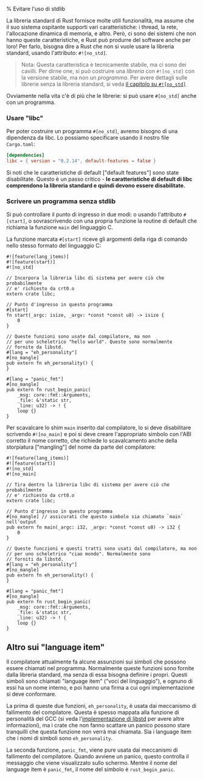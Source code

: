 % Evitare l'uso di stdlib

La libreria standard di Rust fornisce molte utili funzionalità, ma assume che
il suo sistema ospitante supporti vari caratteristiche: i thread, la rete,
l'allocazione dinamica di memoria, e altro. Però, ci sono dei sistemi che
non hanno queste caratteristiche, e Rust può produrre del software anche
per loro! Per farlo, bisogna dire a Rust che non si vuole usare la libreria standard,
usando l'attributo: `#![no_std]`.

> Nota: Questa caratteristica è tecnicamente stabile, ma ci sono dei cavilli.
> Per dirne one, si può costruire una _libreria_ con `#![no_std]`
> con la versione stabile, ma non un _programma_.
> Per avere dettagli sulle librerie senza la libreria standard, si veda
> [il capitolo su `#![no_std]`](using-rust-without-the-standard-library.html)

Ovviamente nella vita c'è di più che le librerie: si può usare
`#[no_std]` anche con un programma.

### Usare "libc"

Per poter costruire un programma `#[no_std]`, avremo bisogno di una dipendenza
da libc. Lo possiamo specificare usando il nostro file `Cargo.toml`:

```toml
[dependencies]
libc = { version = "0.2.14", default-features = false }
```

Si noti che le caratteristiche di default ["default features"] sono state
disabilitate. Questo è un passo critico -
**le caratteristiche di default di libc comprendono la libreria standard e
quindi devono essere disabilitate.**

### Scrivere un programma senza stdlib

Si può controllare il punto di ingresso in due modi:
o usando l'attributo `#[start]`, o sovrascrivendo con una propria funzione
la routine di default che richiama la funzione `main` del linguaggio C.

La funzione marcata `#[start]` riceve gli argomenti della riga di comando
nello stesso formato del linguaggio C:

```rust,ignore
#![feature(lang_items)]
#![feature(start)]
#![no_std]

// Incorpora la libreria libc di sistema per avere ciò che probabilmente
// e' richiesto da crt0.o
extern crate libc;

// Punto d'ingresso in questo programma
#[start]
fn start(_argc: isize, _argv: *const *const u8) -> isize {
    0
}

// Queste funzioni sono usate dal compilatore, ma non
// per uno scheletrico "hello world". Queste sono normalmente
// fornite da libstd.
#[lang = "eh_personality"]
#[no_mangle]
pub extern fn eh_personality() {
}

#[lang = "panic_fmt"]
#[no_mangle]
pub extern fn rust_begin_panic(
    _msg: core::fmt::Arguments,
    _file: &'static str,
    _line: u32) -> ! {
    loop {}
}
```

Per scavalcare lo shim `main` inserito dal compilatore, lo si deve
disabilitare scrivendo `#![no_main]` e poi si deve creare l'appropriato simbolo
con l'ABI corretto il nome corretto, che richiede lo scavalcamento anche
della storpiatura ["mangling"] del nome da parte del compilatore:

```rust,ignore
#![feature(lang_items)]
#![feature(start)]
#![no_std]
#![no_main]

// Tira dentro la libreria libc di sistema per avere ciò che probabilmente
// e' richiesto da crt0.o
extern crate libc;

// Punto d'ingresso in questo programma
#[no_mangle] // assicurati che questo simbolo sia chiamato `main` nell'output
pub extern fn main(_argc: i32, _argv: *const *const u8) -> i32 {
    0
}

// Queste funczioni e questi tratti sono usati dal compilatore, ma non
// per uno scheletrico "ciao mondo". Normalmente sono
// forniti da libstd.
#[lang = "eh_personality"]
#[no_mangle]
pub extern fn eh_personality() {
}

#[lang = "panic_fmt"]
#[no_mangle]
pub extern fn rust_begin_panic(
    _msg: core::fmt::Arguments,
    _file: &'static str,
    _line: u32) -> ! {
    loop {}
}
```

## Altro sui "language item"

Il compilatore attualmente fa alcune assunzioni sui simboli che possono essere
chiamati nel programma. Normalmente queste funzioni sono fornite dalla libreria
standard, ma senza di essa bisogna definire i propri. Questi simboli
sono chiamati "language item" ("voci del linguaggio"), e ognuno di essi ha
un nome interno, e poi hanno una firma a cui ogni implementazione si deve
conformare.

La prima di queste due funzioni, `eh_personality`, è usata dai meccanismo di
fallimento del compilatore. Questa è spesso mappata alla funzione
di personalità del GCC (si veda l'[implementazione di libstd][unwind] per
avere altre informazioni), ma i crate che non fanno scattare un panico
possono stare tranquilli che questa funzione non verrà mai chiamata.
Sia i language item che i nomi di simboli sono `eh_personality`.
 
[unwind]: https://github.com/rust-lang/rust/blob/master/src/libpanic_unwind/gcc.rs

La seconda funzione, `panic_fmt`, viene pure usata dai meccanismi di fallimento
del compilatore. Quando avviene un panico, questo controlla il messaggio che
viene visualizzato sullo schermo. Mentre il nome del language item è
`panic_fmt`, il nome del simbolo è `rust_begin_panic`.
